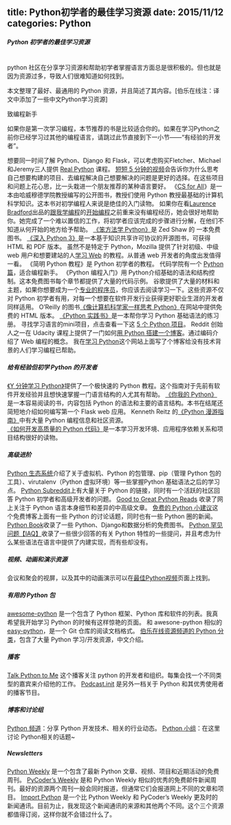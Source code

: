title: Python初学者的最佳学习资源
date: 2015/11/12
categories: Python
---
##### Python 初学者的最佳学习资源
#
python 社区在分享学习资源和帮助初学者掌握语言方面总是很积极的。但也就是因为资源过多，导致人们很难知道如何找到。

本文整理了最好、最通用的 Python 资源，并且简述了其内容。[伯乐在线注：译文中添加了一些中文Python学习资源]

致编程新手

如果你是第一次学习编程，本节推荐的书是比较适合你的。如果在学习Python之前你已经学习过其他的编程语言，请跳过此节直接到下一小节——“有经验的开发者”。

想要同一时间了解 Python、Django 和 Flask，可以考虑购买Fletcher、Michael和Jeremy三人提供 [Real Python](https://realpython.com/?utm_source=fsp&utm_medium=promo&utm_campaign=bestresources) 课程。
[短短 5 分钟的视频](https://www.youtube.com/watch?v=mvK0UzFNw1Q)会告诉你为什么思考自己想要构建的项目、去编程解决自己想要解决的问题是更好的选择。在这些项目和问题上花心思，比一头栽进一个朋友推荐的某种语言要好。
《[CS for All](http://www.cs.hmc.edu/csforall/)》是一本由哈威穆德学院教授编写的公开图书，教授们使用 Python 教授最基础的计算机科学知识。这本书对初学编程人来说是绝佳的入门读物。
如果你在看[Laurence Bradford](https://twitter.com/lebdev)出品的[跟我学编程](http://learntocodewith.me/)的[开始编程](http://learntocodewith.me/getting-started/)之前重来没有编程经历，她会很好地帮助你。她完成了一个难以置信的工作，将初学者应该完成的步骤进行分解，在他们不知道从何开始的地方给予帮助。
[《笨方法学 Python》](http://learnpythonthehardway.org/book/)是 Zed Shaw 的 一本免费图书。
[《深入 Python 3》](http://www.diveinto.org/python3/)是一本基于知识共享许可协议的开源图书，可获得 HTML 和 PDF 版本。
虽然不是特定于 Python，Mozilla 提供了针对初级、中级 web 用户和想要建站的人[学习 Web](https://developer.mozilla.org/en-US/Learn) 的教程。从普通 web 开发者的角度出发值得一看。
《简明 Python 教程》是 Python 初学者的教程。
代码学院有一个 [Python 篇](http://www.codecademy.com/tracks/python)，适合编程新手。
《Python 编程入门》用 Python介绍基础的语法和结构控制。这本免费图书每个章节都提供了大量的代码示例。
谷歌提供了大量的材料和主题，如果你想要成为一个[专业的程序员](https://www.google.com/about/careers/students/guide-to-technical-development.html)，你应该去阅读学习一下。这些资源不仅对 Python 初学者有用，对每一个想要在软件开发行业获得更好职业生涯的开发者同样适用。
O’Reilly 的图书[《像计算机科学家一样思考 Python》](http://greenteapress.com/thinkpython/html/index.html)在网站中提供免费的 HTML 版本。
[《Python 实践书》](http://anandology.com/python-practice-book/index.html)是一本帮你学习 Python 基础语法的练习册。
寻找学习语言的mini项目，点击查看一下这 [5 个 Python 项目](https://medium.com/learning-journalism-tech/five-mini-programming-projects-for-the-python-beginner-21492f6ce0f3)。
Reddit 创始人之一在 Udacity 课程上提供了一门如何[用 Python 搭建一个博客](https://www.udacity.com/course/web-development--cs253)。通过编码介绍了 Web 编程的概念。
我在[学习 Python](http://www.mattmakai.com/learning-python-for-non-developers.html)这个网站上面写了个博客给没有技术背景的人们学习编程已帮助。
##### 给有经验但初学 Python 的开发者

[《Y 分钟学习 Python》](http://python.jobbole.com/80995/)提供了一个极快速的 Python 教程。这个指南对于先前有软件开发经验并且想快速掌握一门语言结构的人尤其有帮助。
[《你我的 Python》](http://pymbook.readthedocs.org/en/latest/) 是一本容易阅读的书，内容包括 Python 的语法和主要的语言结构。本书在结尾还简短地介绍如何编写第一个 Flask web 应用。
Kenneth Reitz 的[《Python 漫游指南》](http://docs.python-guide.org/en/latest/)中有大量 Python 编程信息和社区资源。
[《如何开发高质量的 Python 代码》](https://districtdatalabs.silvrback.com/how-to-develop-quality-python-code)是一本学习开发环境、应用程序依赖关系和项目结构很好的读物。
##### 高级进阶

[Python 生态系统](http://mirnazim.org/writings/python-ecosystem-introduction/)介绍了关于虚拟机、Python 的包管理、pip（管理 Python 包的工具）、virutalenv（Python 虚拟环境）等一些掌握Python 基础语法之后的学习点。
[Python Subreddit](http://www.reddit.com/r/python)上有大量关于 Python 的链接，同时有一个活跃的社区回答 Python 初学者和高级开发者的问题。
[Good to Great Python Reads](http://jessenoller.com/good-to-great-python-reads/) 收录了网上关注于 Python 语言本身细节和差异的中高级文章。
[免费的 Python 小建议](http://freepythontips.wordpress.com/)这个免费博客上面有一些 Python 的讨论话题，同时也有一些 Python 圈的新闻。
[Python Book](http://pythonbooks.revolunet.com/)收录了一些 Python、Django和数据分析的免费图书。
[Python 罕见问题【IAQ】](http://norvig.com/python-iaq.html)收录了一些很少回答的有关 Python 特性的一些提问，并且考虑为什么某些语法在语言中提供了内建实现，而有些却没有。
##### 视频、动画和演示资源

会议和聚会的视屏，以及其中的动画演示可以在[最佳Python视频](http://www.fullstackpython.com/best-python-videos.html)页面上找到。

##### 有用的 Python 包

[awesome-python](https://github.com/vinta/awesome-python) 是一个包含了 Python 框架、Python 库和软件的列表。我真希望我开始学习 Python 的时候有这样惊艳的页面。
和 awesone-python 相似的 [easy-python](http://easy-python.readthedocs.org/en/latest/)，是一个 Git 仓库的阅读文档格式。
[伯乐在线资源频道的 Python 分类](http://hao.jobbole.com/category/python-tools/python-lib/)，包含了大量 Python 学习/开发资源，中文介绍。
##### 播客

[Talk Python to Me](http://www.talkpythontome.com/) 这个播客关注 python 的开发者和组织。每集会找一个不同类型的嘉宾来介绍他的工作。
[Podcast.init](http://podcastinit.com/) 是另外一档关于 Python 和其优秀使用者的播客节目。
##### 博客和讨论组

[Python 频道](http://python.jobbole.com/)：分享 Python 开发技术、相关的行业动态。
[Python 小组](http://group.jobbole.com/category/tech/python/)：在这里讨论 Python相关的话题~


##### Newsletters

[Python Weekly](http://www.pythonweekly.com/) 是一个包含了最新 Python 文章、视频、项目和近期活动的免费周刊。
[PyCoder’s Weekly](http://pycoders.com/) 是和 Python Weekly 相似的优秀的免费邮件新闻周刊。最好的资源两个周刊一般会同时报道，但通常它们会报道网上不同的文章和项目。
[Import Python](http://importpython.com/newsletter/) 是一个比 Python Weekly 和 PyCoder’s Weekly 更及时的新闻通讯。目前为止，我发现这个新闻通讯的来源和其他两个不同。这个三个资源都值得订阅，这样你就不会错过什么了。